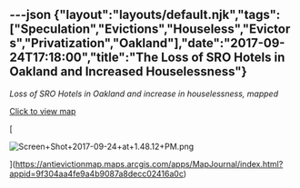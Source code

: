 ---json
{"layout":"layouts/default.njk","tags":["Speculation","Evictions","Houseless","Evictors","Privatization","Oakland"],"date":"2017-09-24T17:18:00","title":"The Loss of SRO Hotels in Oakland and Increased Houselessness"}
---

_Loss of SRO Hotels in Oakland and increase in houselessness, mapped_

[Click to view map](https://antievictionmap.maps.arcgis.com/apps/MapJournal/index.html?appid=9f304aa4fe9a4b9087a8decc02416a0c)

[

![Screen+Shot+2017-09-24+at+1.48.12+PM.png](https://images.squarespace-cdn.com/content/v1/52b7d7a6e4b0b3e376ac8ea2/1514139481208-2KOBIFBLJATMW6QACPXW/ke17ZwdGBToddI8pDm48kAIJnPH6k4pd8eq7SerSWEwUqsxRUqqbr1mOJYKfIPR7LoDQ9mXPOjoJoqy81S2I8N_N4V1vUb5AoIIIbLZhVYxCRW4BPu10St3TBAUQYVKc6iirlbuKRhTyg6YkTJNmtkfMxH-cgf6AYXvt0w99mbEOszrthosmIz9SpYLXysvA/Screen%2BShot%2B2017-09-24%2Bat%2B1.48.12%2BPM.png)

](https://antievictionmap.maps.arcgis.com/apps/MapJournal/index.html?appid=9f304aa4fe9a4b9087a8decc02416a0c)